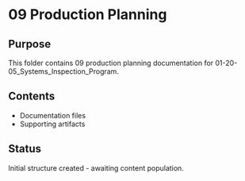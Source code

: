 # 09 Production Planning

## Purpose
This folder contains 09 production planning documentation for 01-20-05_Systems_Inspection_Program.

## Contents
- Documentation files
- Supporting artifacts

## Status
Initial structure created - awaiting content population.
